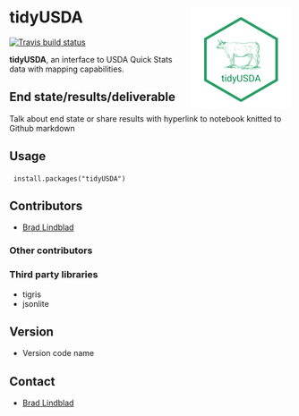 
# tidyUSDA <a href='https://github.com/bradlindblad/tidyusda'><img src='/images/tidyusda.png' align="right" height="180" /></a>

 <!-- badges: start -->
  [![Travis build status](https://travis-ci.com/bradlindblad/tidyusda.svg?branch=master)](https://travis-ci.com/bradlindblad/tidyusda)
  <!-- badges: end -->
**tidyUSDA**, an interface to USDA Quick Stats data with mapping capabilities.




## End state/results/deliverable
Talk about end state or share results with hyperlink to notebook knitted to Github markdown

## Usage
``` install.packages("tidyUSDA")```

## Contributors
* [Brad Lindblad](https://github.com/bradlindblad)

### Other contributors

### Third party libraries
* tigris
* jsonlite

## Version 
* Version code name

## Contact
* [Brad Lindblad](https://github.com/bradlindblad)
